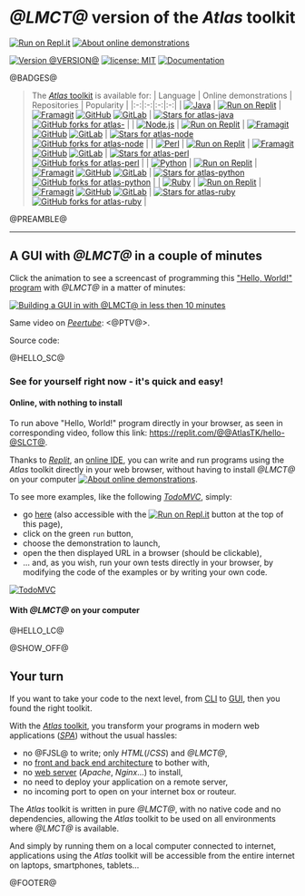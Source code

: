# *@LMCT@* version of the *Atlas* toolkit

[![Run on Repl.it](https://q37.info/s/kpm7xhfm.png)](https://q37.info/s/@GRSS@)  [![About online demonstrations](https://img.shields.io/badge/about-online%20demonstrations-informational)](https://q37.info/s/sssznrb4)

[![Version @VERSION@](https://img.shields.io/static/v1.svg?&color=90b4ed&label=Version&message=@VERSION@&style=for-the-badge)](http://github.com/epeios-q37/atlas-@SLCT@/)
[![license: MIT](https://img.shields.io/github/license/epeios-q37/atlas-@SLCT@?color=yellow&style=for-the-badge)](https://github.com/epeios-q37/atlas-@SLCT@/blob/master/LICENSE)
[![Documentation](https://img.shields.io/static/v1?label=documentation&message=atlastk.org&color=ff69b4&style=for-the-badge)](https://atlastk.org)  

@BADGES@

<!--
Si la table ci-dessous est modifiée, alors modifier également (pages du site atlastk.org) :
- la page 'Home' ;
- la page 'Online demonstrations' ;
-->

> The [*Atlas* toolkit](https://atlastk.org) is available for:
> | Language | Online demonstrations | Repositories | Popularity |
> |:-:|:-:|:-:|:-:|
> | [![Java](https://q37.info/s/jrnv4mj4.svg)](https://q37.info/s/qtnkp9w4) | [![Run on Replit](https://q37.info/s/kpm7xhfm.png)](https://q37.info/s/3vwk3h3n) | [![Framagit](https://q37.info/s/z4hsg7wc.svg)](https://framagit.org/epeios-q37/atlas-java) [![GitHub](https://q37.info/s/jqrxkdh3.svg)](https://github.com/epeios-q37/atlas-java) [![GitLab](https://q37.info/s/m4djpmm9.svg)](https://gitlab.com/epeios-q37/atlas-java) | [![Stars for atlas-java](https://img.shields.io/github/stars/epeios-q37/atlas-java.svg?style=social)](https://github.com/epeios-q37/atlas-java/stargazers) [![GitHub forks for atlas-](https://img.shields.io/github/forks/epeios-q37/atlas-java.svg?style=social)](https://github.com/epeios-q37/atlas-java/network/) |
> | [![Node.js](https://q37.info/s/fh7v7kn9.svg)](https://q37.info/s/3d7hr733) | [![Run on Replit](https://q37.info/s/kpm7xhfm.png)](https://q37.info/s/st7gccd4) | [![Framagit](https://q37.info/s/z4hsg7wc.svg)](https://framagit.org/epeios-q37/atlas-node) [![GitHub](https://q37.info/s/jqrxkdh3.svg)](https://github.com/epeios-q37/atlas-node) [![GitLab](https://q37.info/s/m4djpmm9.svg)](https://gitlab.com/epeios-q37/atlas-node) | [![Stars for atlas-node](https://img.shields.io/github/stars/epeios-q37/atlas-node.svg?style=social)](https://github.com/epeios-q37/atlas-node/stargazers) [![GitHub forks for atlas-node](https://img.shields.io/github/forks/epeios-q37/atlas-node.svg?style=social)](https://github.com/epeios-q37/atlas-node/network/) |
> | [![Perl](https://q37.info/s/hgnwnnn3.svg)](https://q37.info/s/4nvmwjgg) | [![Run on Replit](https://q37.info/s/kpm7xhfm.png)](https://q37.info/s/h3h34zgq) | [![Framagit](https://q37.info/s/z4hsg7wc.svg)](https://framagit.org/epeios-q37/atlas-perl) [![GitHub](https://q37.info/s/jqrxkdh3.svg)](https://github.com/epeios-q37/atlas-perl) [![GitLab](https://q37.info/s/m4djpmm9.svg)](https://gitlab.com/epeios-q37/atlas-perl) | [![Stars for atlas-perl](https://img.shields.io/github/stars/epeios-q37/atlas-perl.svg?style=social)](https://github.com/epeios-q37/atlas-perl/stargazers) [![GitHub forks for atlas-perl](https://img.shields.io/github/forks/epeios-q37/atlas-perl.svg?style=social)](https://github.com/epeios-q37/atlas-perl/network/) |
> | [![Python](https://q37.info/s/94937nbb.svg)](https://q37.info/s/pd7j9k4r) | [![Run on Replit](https://q37.info/s/kpm7xhfm.png)](https://q37.info/s/vwpsw73v) | [![Framagit](https://q37.info/s/z4hsg7wc.svg)](https://framagit.org/epeios-q37/atlas-python) [![GitHub](https://q37.info/s/jqrxkdh3.svg)](https://github.com/epeios-q37/atlas-python) [![GitLab](https://q37.info/s/m4djpmm9.svg)](https://gitlab.com/epeios-q37/atlas-python) | [![Stars for atlas-python](https://img.shields.io/github/stars/epeios-q37/atlas-python.svg?style=social)](https://github.com/epeios-q37/atlas-python/stargazers) [![GitHub forks for atlas-python](https://img.shields.io/github/forks/epeios-q37/atlas-python.svg?style=social)](https://github.com/epeios-q37/atlas-python/network/) |
> | [![Ruby](https://q37.info/s/zn4qrx9j.svg)](https://q37.info/s/gkfj3zpz) | [![Run on Replit](https://q37.info/s/kpm7xhfm.png)](https://q37.info/s/9thdtmjg) | [![Framagit](https://q37.info/s/z4hsg7wc.svg)](https://framagit.org/epeios-q37/atlas-ruby) [![GitHub](https://q37.info/s/jqrxkdh3.svg)](https://github.com/epeios-q37/atlas-ruby) [![GitLab](https://q37.info/s/m4djpmm9.svg)](https://gitlab.com/epeios-q37/atlas-ruby) | [![Stars for atlas-ruby](https://img.shields.io/github/stars/epeios-q37/atlas-ruby.svg?style=social)](https://github.com/epeios-q37/atlas-ruby/stargazers) [![GitHub forks for atlas-ruby](https://img.shields.io/github/forks/epeios-q37/atlas-ruby.svg?style=social)](https://github.com/epeios-q37/atlas-ruby/network/) |

@PREAMBLE@

---

## A GUI with *@LMCT@* in a couple of minutes

Click the animation to see a screencast of programming this ["Hello, World!" program](https://en.wikipedia.org/wiki/%22Hello,_World!%22_program) with *@LMCT@* in a matter of minutes:

[![Building a GUI in with *@LMCT@* in less then 10 minutes](https://q37.info/s/qp4z37pg.gif)](@YTV@)

Same video on [*Peertube*](https://en.wikipedia.org/wiki/PeerTube): <@PTV@>.

Source code:

@HELLO_SC@

### See for yourself right now - it's quick and easy!

#### Online, with nothing to install

To run above "Hello, World!" program directly in your browser, as seen in corresponding video, follow this link: <https://replit.com/@@AtlasTK/hello-@SLCT@>.

Thanks to [*Replit*](https://q37.info/s/mxmgq3qm), an [online IDE](https://q37.info/s/zzkzbdw7), you can write and run programs using the *Atlas* toolkit directly in your web browser, without having to install *@LMCT@* on your computer [![About online demonstrations](https://img.shields.io/badge/about-online%20demonstrations-informational)](https://q37.info/s/sssznrb4).

To see more examples, like the following [*TodoMVC*](http://todomvc.com/), simply:
- go [here](https://q37.info/s/@GRSS@) (also accessible with the [![Run on Repl.it](https://q37.info/s/kpm7xhfm.png)](https://q37.info/s/@GRSS@) button at the top of this page),
- click on the green `run` button,
- choose the demonstration to launch,
- open the then displayed URL in a browser (should be clickable), 
- … and, as you wish, run your own tests directly in your browser, by modifying the code of the examples or by writing your own code.

[![TodoMVC](https://q37.info/download/TodoMVC.gif "The TodoMVC application made with the Atlas toolkit")](https://q37.info/s/@GRSS@)

#### With *@LMCT@* on your computer

@HELLO_LC@

@SHOW_OFF@

## Your turn

If you want to take your code to the next level, from [CLI](https://q37.info/s/cnh9nrw9) to [GUI](https://q37.info/s/hw9n3pjs), then you found the right toolkit.

With the [*Atlas* toolkit](http://atlastk.org/), you transform your programs in modern web applications ([*SPA*](https://q37.info/s/7sbmxd3j)) without the usual hassles:
- no @FJSL@ to write; only *HTML*(/*CSS*) and *@LMCT@*,
- no [front and back end architecture](https://q37.info/s/px7hhztd) to bother with,
- no [web server](https://q37.info/s/n3hpwsht) (*Apache*, *Nginx*…) to install,
- no need to deploy your application on a remote server,
- no incoming port to open on your internet box or routeur.

The *Atlas* toolkit is written in pure *@LMCT@*, with no native code and no dependencies, allowing the *Atlas* toolkit to be used on all environments where *@LMCT@* is available. 

And simply by running them on a local computer connected to internet, applications using the *Atlas* toolkit will be accessible from the entire internet on laptops, smartphones, tablets…

@FOOTER@
